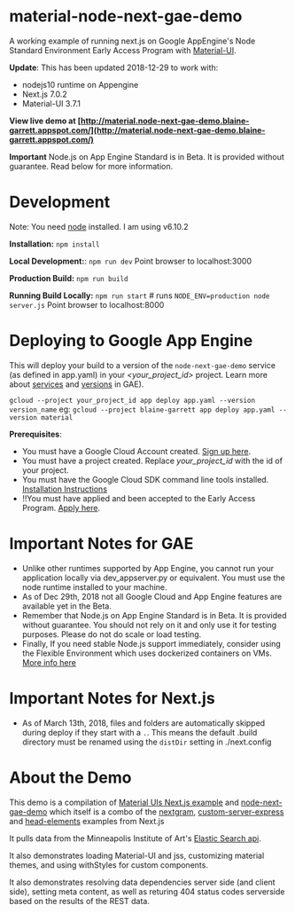 # material-node-next-gae-demo
A working example of running next.js on Google AppEngine's Node Standard Environment Early Access Program with [Material-UI](http://material-ui-next.com)</a>.

**Update**: This has been updated 2018-12-29 to work with:
* nodejs10 runtime on Appengine
* Next.js 7.0.2
* Material-UI 3.7.1

**View live demo at [http://material.node-next-gae-demo.blaine-garrett.appspot.com/](http://material.node-next-gae-demo.blaine-garrett.appspot.com/)**

**Important** Node.js on App Engine Standard is in Beta. It is provided without guarantee. Read below for more information.

# Development
Note: You need [node](https://nodejs.org) installed. I am using v6.10.2

**Installation:** `npm install`

**Local Development:**: `npm run dev` Point browser to localhost:3000

**Production Build:** `npm run build`

**Running Build Locally:** `npm run start` # runs `NODE_ENV=production node server.js` Point browser to localhost:8000

# Deploying to Google App Engine
This will deploy your build to a version of the `node-next-gae-demo` service (as defined in app.yaml) in your *<your_project_id>* project. Learn more about [services](https://cloud.google.com/appengine/docs/standard/python/microservices-on-app-engine) and [versions](https://cloud.google.com/appengine/docs/admin-api/deploying-apps) in GAE).

`gcloud --project your_project_id app deploy app.yaml --version version_name`
eg: `gcloud --project blaine-garrett app deploy app.yaml --version material`


**Prerequisites**:
* You must have a Google Cloud Account created. [Sign up here](https://cloud.google.com/).
* You must have a project created. Replace *your_project_id* with the id of your project.
* You must have the Google Cloud SDK command line tools installed. [Installation Instructions](https://cloud.google.com/sdk/)
* !!You must have applied and been accepted to the Early Access Program. [Apply here](https://goo.gl/forms/wAYBySsK9sc074hk2).

# Important Notes for GAE
* Unlike other runtimes supported by App Engine, you cannot run your application locally via dev_appserver.py or equivalent. You must use the node runtime installed to your machine.
* As of Dec 29th, 2018 not all Google Cloud and App Engine features are available yet in the Beta.
* Remember that Node.js on App Engine Standard is in Beta. It is provided without guarantee. You should not rely on it and only use it for testing purposes. Please do not do scale or load testing.
* Finally, If you need stable Node.js support immediately, consider using the Flexible Environment which uses dockerized containers on VMs. [More info here](https://cloud.google.com/appengine/docs/flexible/nodejs/)

# Important Notes for Next.js
* As of March 13th, 2018, files and folders are automatically skipped during deploy if they start with a `.`. This means the default .build directory must be renamed using the `distDir` setting in ./next.config

# About the Demo
This demo is a compilation of [Material UIs Next.js example](https://github.com/mui-org/material-ui/tree/v1-beta/examples/nextjs) and [node-next-gae-demo](https://github.com/blainegarrett/material-node-next-gae-demo) which itself is a combo of the [nextgram](https://github.com/now-examples/nextgram), [custom-server-express](https://github.com/zeit/next.js/tree/master/examples/custom-server-express) and [head-elements](https://github.com/zeit/next.js/tree/master/examples/head-elements) examples from Next.js

It pulls data from the Minneapolis Institute of Art's [Elastic Search api](https://github.com/artsmia/collection-elasticsearch).

It also demonstrates loading Material-UI and jss, customizing material themes, and using withStyles for custom components.

It also demonstrates resolving data dependencies server side (and client side), setting meta content, as well as returing 404 status codes serverside based on the results of the REST data.
